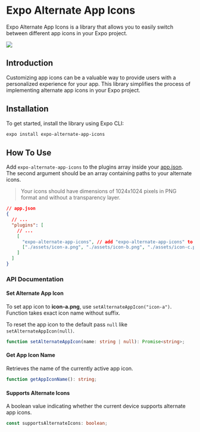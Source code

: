 # Expo Alternate App Icons

Expo Alternate App Icons is a library that allows you to easily switch between different app icons in your Expo project.

![](https://github.com/pchalupa/readme-assets/blob/main/expo-alternate-app-icons.gif)

## Introduction

Customizing app icons can be a valuable way to provide users with a personalized experience for your app. This library simplifies the process of implementing alternate app icons in your Expo project.

## Installation

To get started, install the library using Expo CLI:

```sh
expo install expo-alternate-app-icons
```

## How To Use

Add `expo-alternate-app-icons` to the plugins array inside your [app.json](https://docs.expo.dev/versions/latest/config/app/). The second argument should be an array containing paths to your alternate icons.

> Your icons should have dimensions of 1024x1024 pixels in PNG format and without a transparency layer.

```json
// app.json
{
  // ...
  "plugins": [
    // ...
    [
      "expo-alternate-app-icons", // add "expo-alternate-app-icons" to the plugins array
      ["./assets/icon-a.png", "./assets/icon-b.png", "./assets/icon-c.png"] // array with paths to the icons
    ]
  ]
}
```

### API Documentation

#### Set Alternate App Icon

To set app icon to **icon-a.png**, use `setAlternateAppIcon("icon-a")`. Function takes exact icon name without suffix.

To reset the app icon to the default pass `null` like `setAlternateAppIcon(null)`.

```ts
function setAlternateAppIcon(name: string | null): Promise<string>;
```

#### Get App Icon Name

Retrieves the name of the currently active app icon.

```ts
function getAppIconName(): string;
```

#### Supports Alternate Icons

A boolean value indicating whether the current device supports alternate app icons.

```ts
const supportsAlternateIcons: boolean;
```

